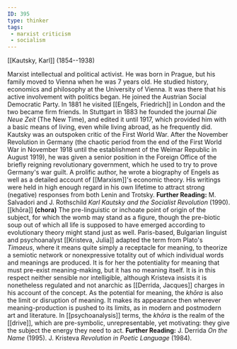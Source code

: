 ```yaml
---
ID: 395
type: thinker
tags: 
 - marxist criticism
 - socialism
---
```


[[Kautsky, Karl]] 
(1854--1938)


Marxist intellectual and political activist. He was born in Prague, but
his family moved to Vienna when he was 7 years old. He studied history,
economics and philosophy at the University of Vienna. It was there that
his active involvement with politics began. He joined the Austrian
Social Democratic Party. In 1881 he visited [[Engels, Friedrich]] in London and the
two became firm friends. In Stuttgart in 1883 he founded the journal
*Die Neue Zeit* (The New Time), and edited it until 1917, which provided
him with a basic means of living, even while living abroad, as he
frequently did. Kautsky was an outspoken critic of the First World War.
After the November Revolution in Germany (the chaotic period from the
end of the First World War in November 1918 until the establishment of
the Weimar Republic in August 1919), he was given a senior position in
the Foreign Office of the briefly reigning revolutionary government,
which he used to try to prove Germany's war guilt. A prolific author, he
wrote a biography of Engels as well as a detailed account of
[[Marxism]]'s economic theory.
His writings were held in high enough regard in his own lifetime to
attract strong (negative) responses from both Lenin and Trotsky.
**Further Reading:** M. Salvadori and J. Rothschild *Karl Kautsky and
the Socialist Revolution* (1990).
[[khōra]] **(chora)** The
pre-linguistic or inchoate point of origin of the subject, for which the
womb may stand as a figure, though the pre-biotic soup out of which all
life is supposed to have emerged according to evolutionary theory might
stand just as well. Paris-based, Bulgarian linguist and psychoanalyst
[[Kristeva, Julia]] adapted
the term from Plato's *Timaeus*, where it means quite simply a
receptacle for meaning, to theorize a semiotic network or nonexpressive
totality out of which individual words and meanings are produced. It is
for her the potentiality for meaning that must pre-exist meaning-making,
but it has no meaning itself. It is in this respect neither sensible nor
intelligible, although Kristeva insists it is nonetheless regulated and
not anarchic as [[Derrida, Jacques]] charges in his
account of the concept. As the potential for meaning, the *khōra* is
also the limit or disruption of meaning. It makes its appearance then
wherever meaning-production is pushed to its limits, as in modern and
postmodern art and literature. In
[[psychoanalysis]] terms, the
*khōra* is the realm of the
[[drive]], which are
pre-symbolic, unrepresentable, yet motivating: they give the subject the
energy they need to act.
**Further Reading:** J. Derrida *On the Name* (1995).
J. Kristeva *Revolution in Poetic Language* (1984).
